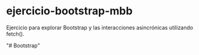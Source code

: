 ﻿# ejercicio-bootstrap-mbb
 Ejercicio para explorar Bootstrap y las interacciones asincrónicas utilizando fetch().

"# Bootstrap" 
